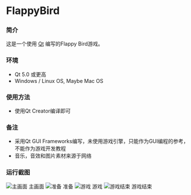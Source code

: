 # FlappyBird
### 简介
这是一个使用 [Qt](https://www.qt.io/) 编写的Flappy Bird游戏。

### 环境
* Qt 5.0 或更高
* Windows / Linux OS, Maybe Mac OS

### 使用方法
* 使用Qt Creator编译即可

### 备注
* 采用Qt GUI Frameworks编写，未使用游戏引擎，只能作为GUI编程的参考，不能作为游戏开发教程
* 音乐，音效和图片素材来源于网络

### 运行截图
![主画面](https://github.com/moranzcw/FlappyBird/blob/master/ScreenShot/screen_shot1.jpg)
主画面
![准备](https://github.com/moranzcw/FlappyBird/blob/master/ScreenShot/screen_shot2.jpg)
准备
![游戏](https://github.com/moranzcw/FlappyBird/blob/master/ScreenShot/screen_shot3.jpg)
游戏
![游戏结束](https://github.com/moranzcw/FlappyBird/blob/master/ScreenShot/screen_shot4.jpg)
游戏结束



